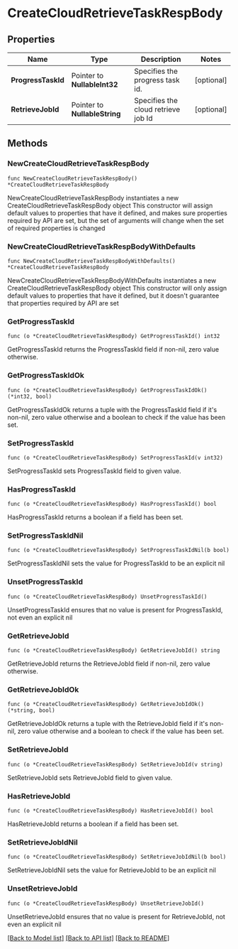 # CreateCloudRetrieveTaskRespBody

## Properties

Name | Type | Description | Notes
------------ | ------------- | ------------- | -------------
**ProgressTaskId** | Pointer to **NullableInt32** | Specifies the progress task id. | [optional] 
**RetrieveJobId** | Pointer to **NullableString** | Specifies the cloud retrieve job Id | [optional] 

## Methods

### NewCreateCloudRetrieveTaskRespBody

`func NewCreateCloudRetrieveTaskRespBody() *CreateCloudRetrieveTaskRespBody`

NewCreateCloudRetrieveTaskRespBody instantiates a new CreateCloudRetrieveTaskRespBody object
This constructor will assign default values to properties that have it defined,
and makes sure properties required by API are set, but the set of arguments
will change when the set of required properties is changed

### NewCreateCloudRetrieveTaskRespBodyWithDefaults

`func NewCreateCloudRetrieveTaskRespBodyWithDefaults() *CreateCloudRetrieveTaskRespBody`

NewCreateCloudRetrieveTaskRespBodyWithDefaults instantiates a new CreateCloudRetrieveTaskRespBody object
This constructor will only assign default values to properties that have it defined,
but it doesn't guarantee that properties required by API are set

### GetProgressTaskId

`func (o *CreateCloudRetrieveTaskRespBody) GetProgressTaskId() int32`

GetProgressTaskId returns the ProgressTaskId field if non-nil, zero value otherwise.

### GetProgressTaskIdOk

`func (o *CreateCloudRetrieveTaskRespBody) GetProgressTaskIdOk() (*int32, bool)`

GetProgressTaskIdOk returns a tuple with the ProgressTaskId field if it's non-nil, zero value otherwise
and a boolean to check if the value has been set.

### SetProgressTaskId

`func (o *CreateCloudRetrieveTaskRespBody) SetProgressTaskId(v int32)`

SetProgressTaskId sets ProgressTaskId field to given value.

### HasProgressTaskId

`func (o *CreateCloudRetrieveTaskRespBody) HasProgressTaskId() bool`

HasProgressTaskId returns a boolean if a field has been set.

### SetProgressTaskIdNil

`func (o *CreateCloudRetrieveTaskRespBody) SetProgressTaskIdNil(b bool)`

 SetProgressTaskIdNil sets the value for ProgressTaskId to be an explicit nil

### UnsetProgressTaskId
`func (o *CreateCloudRetrieveTaskRespBody) UnsetProgressTaskId()`

UnsetProgressTaskId ensures that no value is present for ProgressTaskId, not even an explicit nil
### GetRetrieveJobId

`func (o *CreateCloudRetrieveTaskRespBody) GetRetrieveJobId() string`

GetRetrieveJobId returns the RetrieveJobId field if non-nil, zero value otherwise.

### GetRetrieveJobIdOk

`func (o *CreateCloudRetrieveTaskRespBody) GetRetrieveJobIdOk() (*string, bool)`

GetRetrieveJobIdOk returns a tuple with the RetrieveJobId field if it's non-nil, zero value otherwise
and a boolean to check if the value has been set.

### SetRetrieveJobId

`func (o *CreateCloudRetrieveTaskRespBody) SetRetrieveJobId(v string)`

SetRetrieveJobId sets RetrieveJobId field to given value.

### HasRetrieveJobId

`func (o *CreateCloudRetrieveTaskRespBody) HasRetrieveJobId() bool`

HasRetrieveJobId returns a boolean if a field has been set.

### SetRetrieveJobIdNil

`func (o *CreateCloudRetrieveTaskRespBody) SetRetrieveJobIdNil(b bool)`

 SetRetrieveJobIdNil sets the value for RetrieveJobId to be an explicit nil

### UnsetRetrieveJobId
`func (o *CreateCloudRetrieveTaskRespBody) UnsetRetrieveJobId()`

UnsetRetrieveJobId ensures that no value is present for RetrieveJobId, not even an explicit nil

[[Back to Model list]](../README.md#documentation-for-models) [[Back to API list]](../README.md#documentation-for-api-endpoints) [[Back to README]](../README.md)


